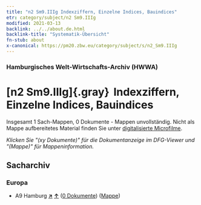 ```yaml
---
title: "n2 Sm9.IIIg Indexziffern, Einzelne Indices, Bauindices"
etr: category/subject/n2 Sm9.IIIg
modified: 2021-03-13
backlink: ../../about.de.html
backlink-title: "Systematik-Übersicht"
fn-stub: about
x-canonical: https://pm20.zbw.eu/category/subject/s/n2_Sm9.IIIg
---
```


### Hamburgisches Welt-Wirtschafts-Archiv (HWWA)
# [n2 Sm9.IIIg]{.gray}&#8201; Indexziffern, Einzelne Indices, Bauindices&#160; 




Insgesamt 1 Sach-Mappen, 0 Dokumente - Mappen unvollständig.
Nicht als Mappe aufbereitetes Material finden Sie unter [digitalisierte Microfilme](/film/h1_sh.de.html).

_Klicken Sie "(xy Dokumente)" für die Dokumentanzeige im DFG-Viewer und "(Mappe)" für Mappeninformation._

## Sacharchiv




### Europa

- A9 Hamburg [**&nearr;**](../../../geo/i/140905/about.de.html "Hamburg (alle Mappen)") [**&uarr;**](../../../geo/about.de.html#A9 "Ländersystematik") (<a href="https://pm20.zbw.eu/dfgview/sh/140905,144990" title="über: Hamburg : Indexziffern, Einzelne Indices, Bauindices" target="_blank">0 Dokumente</a>) ([Mappe](../../../../folder/sh/1409xx/140905/1449xx/144990/about.de.html))


